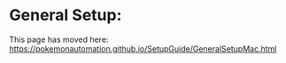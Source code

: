 # General Setup:

This page has moved here: https://pokemonautomation.github.io/SetupGuide/GeneralSetupMac.html




